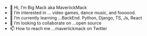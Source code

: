 - 👋 Hi, I’m Big Mack aka MaveriickMack
- 👀 I’m interested in ... video games, dance music, and foooood.
- 🌱 I’m currently learning ...BackEnd. Python, Django, TS, Js, React
- 💞️ I’m looking to collaborate on ...open source
- 📫 How to reach me ...maveriickmack on Twitter

<!---
mckenzieasimone/mckenzieasimone is a ✨ special ✨ repository because its `README.md` (this file) appears on your GitHub profile.
You can click the Preview link to take a look at your changes.
--->
